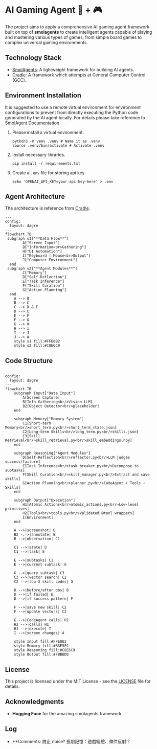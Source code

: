 # AI Gaming Agent 🤖 + 🎮

The project aims to apply a comprehensive AI gaming agent framework built on top of **smolagents** to create intelligent agents capable of playing and mastering various types of games, from simple board games to complex universal gaming environments.

## Technology Stack

- [SmolAgents](https://github.com/huggingface/smolagents): A lightweight framework for building AI agents.
- [Cradle](https://github.com/BAAI-Agents/Cradle): A framework which attempts at General Computer Control (GCC).

## Environment Installation

It is suggested to use a remote virtual environment for environment configurations to prevent from directly executing the Python code generated by the AI agent locally. For details please take reference to [SmolAgent Documentation](https://huggingface.co/docs/smolagents/index).

1. Please install a virtual environment.

   ```
   python3 -m venv .venv # Name it as .venv
   source .venv/bin/activate # Activate .venv
   ```

2. Install necessary libraries.

   ```
   pip install -r requirements.txt
   ```

3. Create a `.env` file for storing api key
   ```
   echo 'OPENAI_API_KEY=your-api-key-here' > .env
   ```

## Agent Architecture

The architecture is reference from [Cradle](https://github.com/BAAI-Agents/Cradle).

```mermaid
---
config:
  layout: dagre
---
flowchart TB
 subgraph s1["**Data Flow**"]
        A["Screen Input"]
        B["Information<br>Gathering"]
        H["UI Automation"]
        I["Keyboard | Mouse<br>Output"]
        J["Computer Environment"]
  end
 subgraph s2["**Agent Modules**"]
        C["Memory"]
        D["Self-Reflection"]
        E["Task Inference"]
        F["Skill Curation"]
        G["Action Planning"]
  end
    A --> B
    B --> C
    C --> D & E
    D --> C
    E --> F
    F --> G
    G --> H
    H --> I
    I --> J
    J --> A
    style s1 fill:#FFE0B2
    style s2 fill:#C8E6C9
```

## Code Structure

```mermaid
---
config:
  layout: dagre
---
flowchart TB
    subgraph Input["Data Input"]
        A[Screen Capture]
        B[Info Gathering<br/>Vision LLM]
        B2[Object Detector<br/>placeholder]
    end

    subgraph Memory["Memory System"]
        C1[Short-term Memory<br/>short_term.py<br/>short_term_state.json]
        C2[Long-term Skills<br/>long_term.py<br/>skills.json]
        C3[Skill Retrieval<br/>skill_retrieval.py<br/>skill_embeddings.npy]
    end

    subgraph Reasoning["Agent Modules"]
        D[Self-Reflection<br/>reflector.py<br/>LLM judges success/failure]
        E[Task Inference<br/>task_breaker.py<br/>Decompose to subtasks]
        F[Skill Curation<br/>skill_manager.py<br/>Extract and save skills]
        G[Action Planning<br/>planner.py<br/>CodeAgent + Tools + Skills]
    end

    subgraph Output["Execution"]
        H1[Atomic Actions<br/>atomic_actions.py<br/>Low-level primitives]
        H2[Tools<br/>tools.py<br/>Validated @tool wrappers]
        I[Environment]
    end

    A -->|screenshot| B
    B2 -.->|annotate| B
    B -->|observation| C1

    C1 -->|state| D
    C1 -->|task| E

    E -->|subtasks| C1
    E -->|current subtask| G

    G -->|query subtask| C3
    C3 -->|vector search| C2
    C2 -->|top-3 skill codes| G

    D -->|before/after obs| B
    D -->|if failed| E
    D -->|if success pattern| F

    F -->|save new skill| C2
    F -->|update vectors| C3

    G -->|CodeAgent calls| H2
    H2 -->|calls| H1
    H1 -->|execute| I
    I -->|screen changes| A

    style Input fill:#FFE0B2
    style Memory fill:#B3E5FC
    style Reasoning fill:#C8E6C9
    style Output fill:#F8BBD0
```

## License

This project is licensed under the MIT License - see the [LICENSE](LICENSE) file for details.

## Acknowledgments

- **Hugging Face** for the amazing smolagents framework

## Log

- \*\*Comments: 防止 noise?
  長期記憶：遊戲經驗、條件反射？

